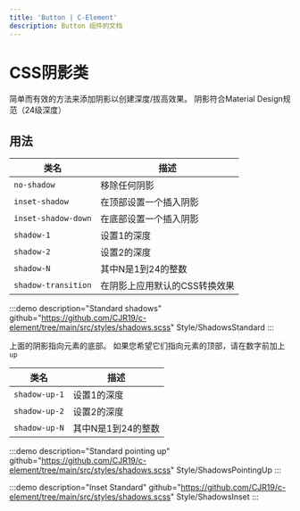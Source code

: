 ```yaml
---
title: 'Button | C-Element'
description: Button 组件的文档
---
```


# CSS阴影类
简单而有效的方法来添加阴影以创建深度/拔高效果。 阴影符合Material Design规范（24级深度）

## 用法
 类名 | 描述 |
 --- | --- |
 `no-shadow` | 移除任何阴影 |
 `inset-shadow` | 在顶部设置一个插入阴影 |
 `inset-shadow-down` | 在底部设置一个插入阴影 |
 `shadow-1` | 设置1的深度 |
 `shadow-2` | 设置2的深度 |
 `shadow-N` | 其中N是1到24的整数 |
 `shadow-transition` | 在阴影上应用默认的CSS转换效果 |


:::demo description="Standard shadows" github="https://github.com/CJR19/c-element/tree/main/src/styles/shadows.scss"
Style/ShadowsStandard
:::

上面的阴影指向元素的底部。 如果您希望它们指向元素的顶部，请在数字前加上`up`

 类名 | 描述 |
 --- | --- |
 `shadow-up-1` | 设置1的深度 |
 `shadow-up-2` | 设置2的深度 |
 `shadow-up-N` | 其中N是1到24的整数 |
:::demo description="Standard pointing up" github="https://github.com/CJR19/c-element/tree/main/src/styles/shadows.scss"
Style/ShadowsPointingUp
:::

:::demo description="Inset Standard" github="https://github.com/CJR19/c-element/tree/main/src/styles/shadows.scss"
Style/ShadowsInset
:::